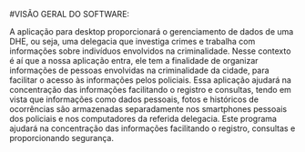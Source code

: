 #VISÃO GERAL DO SOFTWARE:

A aplicação para desktop proporcionará o gerenciamento de dados de uma DHE, ou seja, uma delegacia que investiga crimes e trabalha com informações sobre indivíduos envolvidos na criminalidade. 
Nesse contexto é aí que a nossa aplicação entra, ele tem a finalidade de organizar informações de pessoas envolvidas na criminalidade da cidade, para facilitar o acesso às informações pelos policiais. Essa aplicação ajudará na concentração das informações facilitando o registro e consultas, tendo em vista que informações como dados pessoais, fotos e históricos de ocorrências são armazenadas separadamente nos smartphones pessoais dos policiais e nos computadores da referida delegacia. Este programa ajudará na concentração das informações facilitando o registro, consultas e proporcionando segurança.